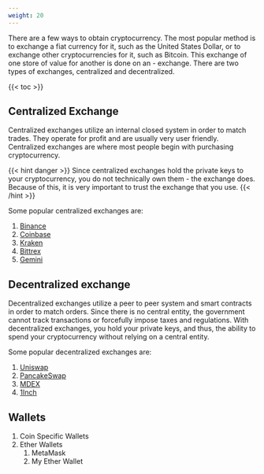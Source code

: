 ```yaml
---
weight: 20
---
```


There are a few ways to obtain cryptocurrency. The most popular method is to exchange
a fiat currency for it, such as the United States Dollar, or to exchange other
cryptocurrencies for it, such as Bitcoin. This exchange of one store of value for another is done on an - exchange. There are two types of exchanges, centralized and
decentralized.


{{< toc >}}

## Centralized Exchange

Centralized exchanges utilize an internal closed system in order to match trades.
They operate for profit and are usually very user friendly. Centralized exchanges
are where most people begin with purchasing cryptocurrency.

{{< hint danger >}}
Since centralized exchanges hold the private keys to your cryptocurrency, you do not
technically own them - the exchange does. Because of this, it is very important to
trust the exchange that you use.
{{< /hint >}}

Some popular centralized exchanges are:

1. [Binance](https://www.binance.com/en)
2. [Coinbase](https://www.coinbase.com/)
3. [Kraken](https://www.kraken.com/)
4. [Bittrex](https://bittrex.com/)
5. [Gemini](https://www.gemini.com/)



## Decentralized exchange

Decentralized exchanges utilize a peer to peer system and smart contracts in order
to match orders. Since there is no central entity, the government cannot track
transactions or forcefully impose taxes and regulations. With decentralized exchanges,
you hold your private keys, and thus, the ability to spend your cryptocurrency
without relying on a central entity.

Some popular decentralized exchanges are:

1. [Uniswap](https://app.uniswap.org/#/swap)
2. [PancakeSwap](https://pancakeswap.finance/)
3. [MDEX](https://mdex.co/#/)
4. [1Inch](https://app.1inch.io/#/1/swap)

## Wallets

1. Coin Specific Wallets
2. Ether Wallets
    1. MetaMask
    2. My Ether Wallet
